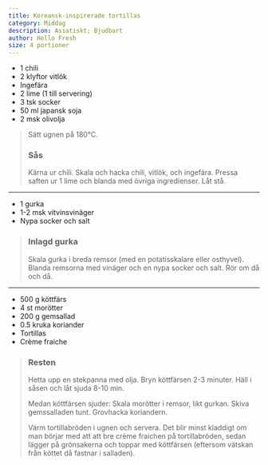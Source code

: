 ```yaml
---
title: Koreansk-inspirerade tortillas
category: Middag
description: Asiatiskt; Bjudbart
author: Hello Fresh
size: 4 portioner
---
```


- 1 chili
- 2 klyftor vitlök
- Ingefära
- 2 lime (1 till servering)
- 3 tsk socker
- 50 ml japansk soja
- 2 msk olivolja

> Sätt ugnen på 180°C.
> 
> ### Sås
> Kärna ur chili. Skala och hacka chili, vitlök, och ingefära. Pressa saften ur 1 lime och blanda med övriga ingredienser. Låt stå.

---

- 1 gurka
- 1-2 msk vitvinsvinäger
- Nypa socker och salt

> ### Inlagd gurka
> Skala gurka i breda remsor (med en potatisskalare eller osthyvel). Blanda remsorna med vinäger och en nypa socker och salt. Rör om då och då.

---

- 500 g köttfärs
- 4 st morötter
- 200 g gemsallad
- 0.5 kruka koriander
- Tortillas
- Crème fraiche

> ### Resten
> Hetta upp en stekpanna med olja. Bryn köttfärsen 2-3 minuter. Häll i såsen och låt sjuda 8-10 min.
> 
> Medan köttfärsen sjuder: Skala morötter i remsor, likt gurkan. Skiva gemssalladen tunt. Grovhacka koriandern.
> 
> Värm tortillabröden i ugnen och servera. Det blir minst kladdigt om man börjar med att att bre crème fraichen på tortillabröden, sedan lägger på grönsakerna och toppar med köttfärsen (eftersom vätskan från köttet då fastnar i salladen).
